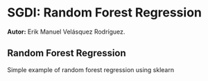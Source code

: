 # SGDI: Random Forest Regression

**Autor:** Erik Manuel Velásquez Rodríguez.

## Random Forest Regression

Simple example of random forest regression using sklearn
